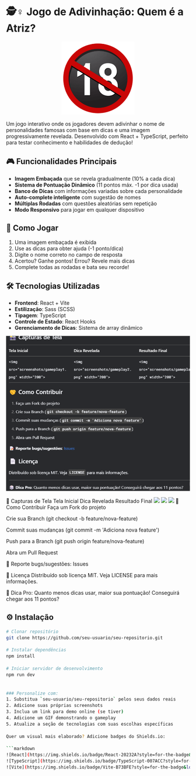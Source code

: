 # 🕵️♀️ Jogo de Adivinhação: Quem é a Atriz?

<div align="center">
  <img src="public/icon.png" alt="Logo do Jogo" width="200">
</div>

Um jogo interativo onde os jogadores devem adivinhar o nome de personalidades famosas com base em dicas e uma imagem progressivamente revelada. Desenvolvido com React + TypeScript, perfeito para testar conhecimento e habilidades de dedução!

## 🎮 Funcionalidades Principais
- **Imagem Embaçada** que se revela gradualmente (10% a cada dica)
- **Sistema de Pontuação Dinâmico** (11 pontos máx. -1 por dica usada)
- **Banco de Dicas** com informações variadas sobre cada personalidade
- **Auto-complete inteligente** com sugestão de nomes
- **Múltiplas Rodadas** com questões aleatórias sem repetição
- **Modo Responsivo** para jogar em qualquer dispositivo

## 🚀 Como Jogar
1. Uma imagem embaçada é exibida
2. Use as dicas para obter ajuda (-1 ponto/dica)
3. Digite o nome correto no campo de resposta
4. Acertou? Ganhe pontos! Errou? Revele mais dicas
5. Complete todas as rodadas e bata seu recorde!

## 🛠 Tecnologias Utilizadas
- **Frontend**: React + Vite
- **Estilização**: Sass (SCSS)
- **Tipagem**: TypeScript
- **Controle de Estado**: React Hooks
- **Gerenciamento de Dicas**: Sistema de array dinâmico

![alt text](/images/image.png)


📸 Capturas de Tela
Tela Inicial	Dica Revelada	Resultado Final
<img src="screenshots/gameplay1.png" width="200">	<img src="screenshots/gameplay2.png" width="200">	<img src="screenshots/gameplay3.png" width="200">
🤝 Como Contribuir
Faça um Fork do projeto

Crie sua Branch (git checkout -b feature/nova-feature)

Commit suas mudanças (git commit -m 'Adiciona nova feature')

Push para a Branch (git push origin feature/nova-feature)

Abra um Pull Request

📝 Reporte bugs/sugestões: Issues

📄 Licença
Distribuído sob licença MIT. Veja LICENSE para mais informações.

🎲 Dica Pro: Quanto menos dicas usar, maior sua pontuação! Conseguirá chegar aos 11 pontos?

## ⚙️ Instalação
```bash
# Clonar repositório
git clone https://github.com/seu-usuario/seu-repositorio.git

# Instalar dependências
npm install

# Iniciar servidor de desenvolvimento
npm run dev


### Personalize com:
1. Substitua `seu-usuario/seu-repositorio` pelos seus dados reais
2. Adicione suas próprias screenshots
3. Inclua um link para demo online (se tiver)
4. Adicione um GIF demonstrando o gameplay
5. Atualize a seção de tecnologias com suas escolhas específicas

Quer um visual mais elaborado? Adicione badges do Shields.io:

```markdown
![React](https://img.shields.io/badge/React-20232A?style=for-the-badge&logo=react&logoColor=61DAFB)
![TypeScript](https://img.shields.io/badge/TypeScript-007ACC?style=for-the-badge&logo=typescript&logoColor=white)
![Vite](https://img.shields.io/badge/Vite-B73BFE?style=for-the-badge&logo=vite&logoColor=FFD62E)